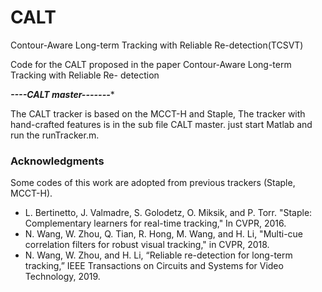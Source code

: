 # CALT
Contour-Aware Long-term Tracking with Reliable Re-detection(TCSVT)

Code for the CALT proposed in the paper Contour-Aware Long-term Tracking with Reliable Re- detection

***----CALT master-------****

The CALT tracker is based on the MCCT-H and Staple, The tracker with hand-crafted features is in the sub file CALT master.
just start Matlab and run the runTracker.m.



### Acknowledgments

Some codes of this work are adopted from previous trackers (Staple, MCCT-H).

* L. Bertinetto, J. Valmadre, S. Golodetz, O. Miksik, and P. Torr. "Staple: Complementary learners for real-time tracking," In CVPR, 2016.
* N. Wang, W. Zhou, Q. Tian, R. Hong, M. Wang, and H. Li, "Multi-cue correlation filters for robust visual tracking," in CVPR, 2018.
* N. Wang, W. Zhou, and H. Li, “Reliable re-detection for long-term tracking,” IEEE Transactions on Circuits and Systems for Video Technology, 2019.
